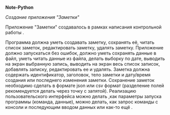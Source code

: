 **Note-Python**

*Создание приложения "Заметки"*

Приложение "Заметки"  создавалось в рамках написания контрольной работы .

Программа должна уметь создавать заметку, сохранять её, читать список заметок, редактировать заметку, удалять заметку.
Приложение должно запускаться без ошибок, должно уметь сохранять данные в файл, уметь читать данные из файла, делать выборку по дате, выводить на экран выбранную запись, выводить на экран весь список записок, добавлять записку, редактировать ее и удалять.
Заметка должна содержать идентификатор, заголовок, тело заметки и дату/время создания или последнего изменения заметки.
Сохранение заметок необходимо сделать в формате json или csv формат (разделение полей рекомендуется делать через точку с запятой). Реализацию пользовательского интерфейса можно делать ,как параметры запуска программы (команда, данные), можно делать, как запрос команды с консоли и последующим вводом данных или как-то ещё .
